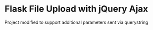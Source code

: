 # Flask File Upload with jQuery Ajax

Project modified to support additional parameters sent via querystring